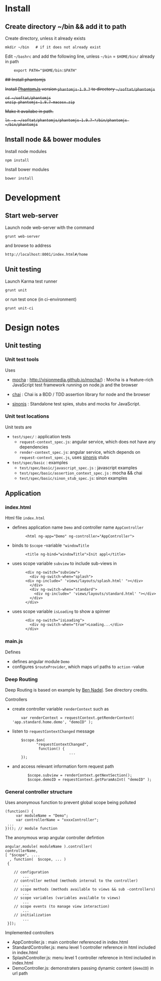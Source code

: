 # Install

## Create directory ~/bin && add it to path

Create directory, unless it already exists

	mkdir ~/bin   # if it does not already exist

Edit `~/bashrc` and add the following line, unless `~/bin` =
`$HOME/bin/` already in path

	    export PATH="$HOME/bin:$PATH"

<strike>
## Install phantomjs

Install [PhantomJs](http://phantomjs.org/download) version
`phantomjs-1.9.7` to directory `~/softat/phantomjs`

	cd ~/softat/phantomjs
	unzip phantomjs-1.9.7-macosx.zip

Make it availabe in path. 

	ln -s ~/softat/phantomjs/phantomjs-1.9.7-*/bin/phantomjs ~/bin/phantomjs

</strike>

## Install node && bower modules

Install node modules

	npm install
	
	
Install bower modules

	bower install

# Development

## Start web-server

Launch node web-server with the command

	grunt web-server
	

and browse to address

	http://localhost:8001/index.html#/home
	
## Unit testing

Launch Karma test runner

	grunt unit
	
or run test once (in ci-environment)	

	grunt unit-ci

# Design notes

## Unit testing

### Unit test tools

Uses

* [mocha](http://visionmedia.github.io/mocha/) :
  http://visionmedia.github.io/mocha/) : Mocha is a feature-rich
  JavaScript test framework running on node.js and the browser

* [chai](http://chaijs.com/) : Chai is a BDD / TDD assertion library
  for node and the browser

* [sinonjs](http://sinonjs.org/) : Standalone test spies, stubs and
  mocks for JavaScript.


### Unit test locations

Unit tests are 

* `test/spec/` : application tests
   * `request-context_spec.js`: angular service, which does not have any dependencies
   * `render-context_spec.js`: angular service, which depends on
     `request-context_spec.js`, uses [sinonjs](http://sinonjs.org/) stubs
*  `test/spec/basic` : examples
   * `test/spec/basic/javascript_spec.js` : javascript examples
   * `test/spec/basic/assertion_context_spec.js` : mocha && chai
   * `test/spec/basic/sinon_stub_spec.js`: sinon examples


## Application

### index.html

Html file `index.html` 

* defines application name `Demo` and controller name `AppController`

        	<html ng-app="Demo" ng-controller="AppController">


* binds to `$scope` -variable `"windowTitle`

            <title ng-bind="windowTitle">Init appl</title>
	
* uses scope variable `subview` to include sub-views in

            <div ng-switch="subview">
              <div ng-switch-when="splash">
        	<div ng-include=" 'views/layouts/splash.html' "></div>
              </div>
              <div ng-switch-when="standard">
                <div ng-include=" 'views/layouts/standard.html' "></div>
              </div>
            </div>

* uses scope variable `isLoading` to show a spinner

            <div ng-switch="isLoading">
              <div ng-switch-when="true">Loading...</div>
            </div>

### main.js

Defines

* defines angular module `Demo`
* configures `$routeProvider`, which maps url paths to `action` -value

### Deep Routing

Deep Routing is based on example by
[Ben Nadel](http://www.bennadel.com). See directory credits.

Controllers 

* create controller variable `renderContext` such as

	      var renderContext = requestContext.getRenderContext( 'app.standard.home.demo', "demoID" );

* listen to `requestContextChanged` message


	      $scope.$on(
	             "requestContextChanged",
			      function() {
			                    ...
		  });

* and access relevant information form request path

		     $scope.subview = renderContext.getNextSection();
		     $scope.demoID = requestContext.getParamAsInt( "demoID" );


### General controller structure

Uses anonymous function to prevent global scope being polluted

	(function() {
	     var moduleName = "Demo";
		 var controllerName = "xxxxController";
     ...
	})(); // module function

The anonymous wrap angular controller defintion

    angular.module( moduleName ).controller(
	controllerName, 
	[ "$scope", ....
	  , function(  $scope, ... )
     {
	    
	    // configuration
			...
	    // controller method (methods internal to the controller)
			...
	    // scope methods (methods available to views && sub -controllers)
			...
	    // scope variables (variables available to views)
			... 
	    // scope events (to manage view interaction)
			... 
	    // initialization
			...
	 }]);

Implemented controllers

* AppController.js : main controller referenced in index.html
* StandardController.js: menu level 1 controller reference in html included in index.html
* SplashController.js: menu level 1 controller reference in html included in index.html
* DemoController.js: demonstraters passing dynamic content (`demoID`) in url path

